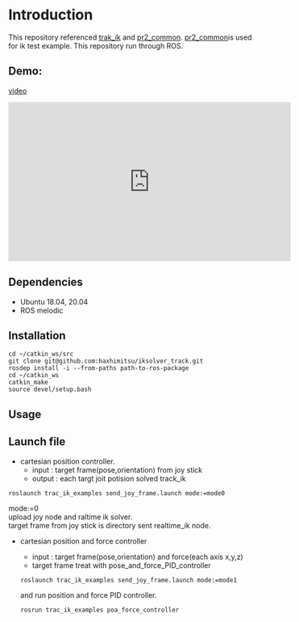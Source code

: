 # Introduction
This repository referenced [trak_ik](https://bitbucket.org/traclabs/trac_ik/src/master/) and
 [pr2_common](https://github.com/PR2/pr2_common/tree/melodic-devel/pr2_description).
 [pr2_common](https://github.com/PR2/pr2_common/tree/melodic-devel/pr2_description)is used for ik test example.
 This repository run through ROS.

## Demo:
[video](https://www.youtube.com/watch?v=Cliyr5ubmo0)

<iframe width="560" height="315" src="https://www.youtube.com/embed/FwCqxHGfHAk" frameborder="0" allowfullscreen></iframe>

## Dependencies
* Ubuntu 18.04, 20.04
* ROS melodic
## Installation
~~~
cd ~/catkin_ws/src
git clone git@github.com:haxhimitsu/iksolver_track.git
rosdep install -i --from-paths path-to-ros-package
cd ~/catkin_ws
catkin_make
source devel/setup.bash
~~~
## Usage
## Launch file
* cartesian position controller.
  * input : target frame(pose,orientation) from joy stick
  * output : each targt joit potision solved track_ik
```
roslaunch trac_ik_examples send_joy_frame.launch mode:=mode0
```
mode:=0\
upload joy node and raltime ik solver.\
target frame from joy stick is directory sent realtime_ik node.


* cartesian position and force controller
  * input : target frame(pose,orientation) and force(each axis x,y,z)
  * target frame treat with pose_and_force_PID_controller

  ```
  roslaunch trac_ik_examples send_joy_frame.launch mode:=mode1
  ```
  and run position and force PID controller.
  ```
  rosrun trac_ik_examples poa_force_controller
  ```
